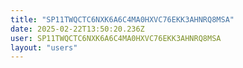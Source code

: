 ```yaml
---
title: "SP11TWQCTC6NXK6A6C4MA0HXVC76EKK3AHNRQ8MSA"
date: 2025-02-22T13:50:20.236Z
user: SP11TWQCTC6NXK6A6C4MA0HXVC76EKK3AHNRQ8MSA
layout: "users"
---
```

    